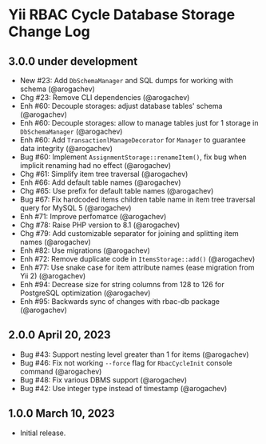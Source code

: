 # Yii RBAC Cycle Database Storage Change Log

## 3.0.0 under development

- New #23: Add `DbSchemaManager` and SQL dumps for working with schema (@arogachev)
- Chg #23: Remove CLI dependencies (@arogachev)
- Enh #60: Decouple storages: adjust database tables' schema (@arogachev)
- Enh #60: Decouple storages: allow to manage tables just for 1 storage in `DbSchemaManager` (@arogachev)
- Enh #60: Add `TransactionlManageDecorator` for `Manager` to guarantee data integrity (@arogachev)
- Bug #60: Implement `AssignmentStorage::renameItem()`, fix bug when implicit renaming had no effect (@arogachev)
- Chg #61: Simplify item tree traversal (@arogachev)
- Enh #66: Add default table names (@arogachev)
- Chg #65: Use prefix for default table names (@arogachev)
- Bug #67: Fix hardcoded items children table name in item tree traversal query for MySQL 5 (@arogachev)
- Enh #71: Improve perfomaтce (@arogachev)
- Chg #78: Raise PHP version to 8.1 (@arogachev)
- Chg #79: Add customizable separator for joining and splitting item names (@arogachev)
- Enh #82: Use migrations (@arogachev)
- Enh #72: Remove duplicate code in `ItemsStorage::add()` (@arogachev)
- Enh #77: Use snake case for item attribute names (ease migration from Yii 2) (@arogachev)
- Enh #94: Decrease size for string columns from 128 to 126 for PostgreSQL optimization (@arogachev)
- Enh #95: Backwards sync of changes with rbac-db package (@arogachev)

## 2.0.0 April 20, 2023

- Bug #43: Support nesting level greater than 1 for items (@arogachev)
- Bug #46: Fix not working `--force` flag for `RbacCycleInit` console command (@arogachev)
- Bug #48: Fix various DBMS support (@arogachev)
- Bug #42: Use integer type instead of timestamp (@arogachev)

## 1.0.0 March 10, 2023

- Initial release.
